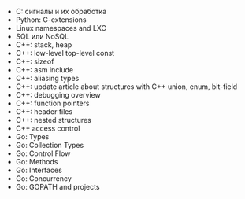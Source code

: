 * C: сигналы и их обработка
* Python: C-extensions
* Linux namespaces and LXC
* SQL или NoSQL
* C++: stack, heap
* C++: low-level top-level const
* C++: sizeof
* C++: asm include
* C++: aliasing types
* C++: update article about structures with C++ union, enum, bit-field
* C++: debugging overview
* C++: function pointers
* C++: header files
* C++: nested structures
* C++ access control
* Go: Types
* Go: Collection Types
* Go: Control Flow
* Go: Methods
* Go: Interfaces
* Go: Concurrency
* Go: GOPATH and projects
